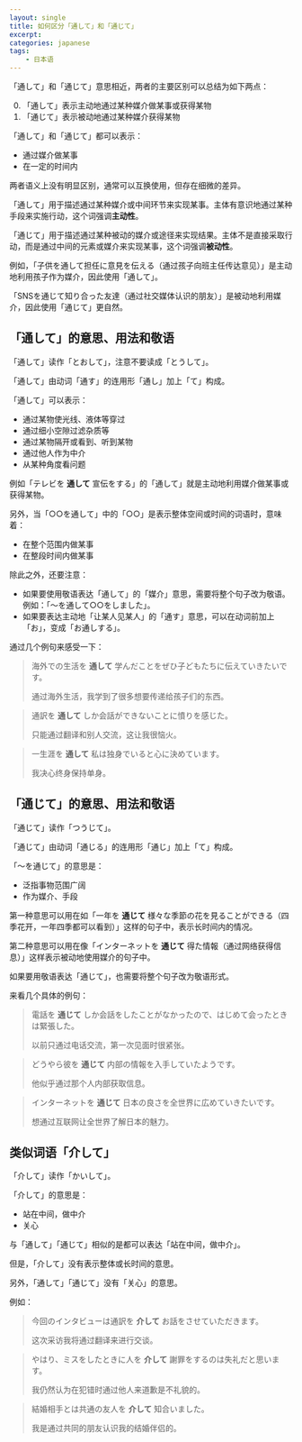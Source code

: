 ```yaml
---
layout: single
title: 如何区分「通して」和「通じて」
excerpt: 
categories: japanese
tags:
    - 日本语
---
```


「通して」和「通じて」意思相近，两者的主要区别可以总结为如下两点：

0. 「通して」表示主动地通过某种媒介做某事或获得某物
0. 「通じて」表示被动地通过某种媒介获得某物

「通して」和「通じて」都可以表示：

- 通过媒介做某事
- 在一定的时间内

两者语义上没有明显区别，通常可以互换使用，但存在细微的差异。

「通して」用于描述通过某种媒介或中间环节来实现某事。主体有意识地通过某种手段来实施行动，这个词强调**主动性**。

「通じて」用于描述通过某种被动的媒介或途径来实现结果。主体不是直接采取行动，而是通过中间的元素或媒介来实现某事，这个词强调**被动性**。

例如，「子供を通して担任に意見を伝える<span class='more'>（通过孩子向班主任传达意见）</span>」是主动地利用孩子作为媒介，因此使用「通して」。

「SNSを通じて知り合った友達<span class='more'>（通过社交媒体认识的朋友）</span>」是被动地利用媒介，因此使用「通じて」更自然。

## 「通して」的意思、用法和敬语

「通して」读作「とおして」，注意不要读成「とうして」。

「通して」由动词「通す」的连用形「通し」加上「て」构成。

「通して」可以表示：

- 通过某物使光线、液体等穿过
- 通过细小空隙过滤杂质等
- 通过某物隔开或看到、听到某物
- 通过他人作为中介
- 从某种角度看问题

例如「テレビを **通して** 宣伝をする」的「通して」就是主动地利用媒介做某事或获得某物。

另外，当「○○を通して」中的「○○」是表示整体空间或时间的词语时，意味着：

- 在整个范围内做某事
- 在整段时间内做某事

除此之外，还要注意：

- 如果要使用敬语表达「通して」的「媒介」意思，需要将整个句子改为敬语。例如：「〜を通して○○をしました」。
- 如果要表达主动地「让某人见某人」的「通す」意思，可以在动词前加上「お」，变成「お通しする」。

通过几个例句来感受一下：

> 海外での生活を **通して** 学んだことをぜひ子どもたちに伝えていきたいです。
>
> 通过海外生活，我学到了很多想要传递给孩子们的东西。

> 通訳を **通して** しか会話ができないことに憤りを感じた。
> 
> 只能通过翻译和别人交流，这让我很恼火。

> 一生涯を **通して** 私は独身でいると心に決めています。
>
> 我决心终身保持单身。

## 「通じて」的意思、用法和敬语

「通じて」读作「つうじて」。

「通じて」由动词「通じる」的连用形「通じ」加上「て」构成。

「〜を通じて」的意思是：

- 泛指事物范围广阔
- 作为媒介、手段

第一种意思可以用在如「一年を **通じて** 様々な季節の花を見ることができる<span class='more'>（四季花开，一年四季都可以看到）</span>」这样的句子中，表示长时间内的情况。

第二种意思可以用在像「インターネットを **通じて** 得た情報<span class='more'>（通过网络获得信息）</span>」这样表示被动地使用媒介的句子中。

如果要用敬语表达「通じて」，也需要将整个句子改为敬语形式。

来看几个具体的例句：

> 電話を **通じて** しか会話をしたことがなかったので、はじめて会ったときは緊張した。
> 
> 以前只通过电话交流，第一次见面时很紧张。

> どうやら彼を **通じて** 内部の情報を入手していたようです。
>
> 他似乎通过那个人内部获取信息。

> インターネットを **通じて** 日本の良さを全世界に広めていきたいです。
>
> 想通过互联网让全世界了解日本的魅力。

## 类似词语「介して」

「介して」读作「かいして」。

「介して」的意思是：

- 站在中间，做中介
- 关心

与「通して」「通じて」相似的是都可以表达「站在中间，做中介」。

但是，「介して」没有表示整体或长时间的意思。

另外，「通して」「通じて」没有「关心」的意思。

例如：

> 今回のインタビューは通訳を **介して** お話をさせていただきます。
>
> 这次采访我将通过翻译来进行交谈。

> やはり、ミスをしたときに人を **介して** 謝罪をするのは失礼だと思います。
>
> 我仍然认为在犯错时通过他人来道歉是不礼貌的。

> 結婚相手とは共通の友人を **介して** 知合いました。
>
> 我是通过共同的朋友认识我的结婚伴侣的。
